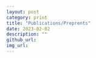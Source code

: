 ```yaml
---
layout: post
category: print
title: "Publications/Preprents"
date: 2023-02-02
description: ""
github_url: 
img_url: 
---
```

